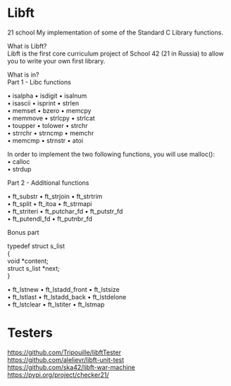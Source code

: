 # Libft
21 school 
My implementation of some of the Standard C Library functions.  
  
What is Libft?  
Libft is the first core curriculum project of School 42 (21 in Russia) to allow you to write your own first library.  
  
What is in?  
Part 1 - Libc functions
  
• isalpha • isdigit • isalnum  
• isascii • isprint • strlen  
• memset • bzero • memcpy  
• memmove • strlcpy • strlcat  
• toupper • tolower • strchr  
• strrchr • strncmp • memchr  
• memcmp • strnstr • atoi  
  
In order to implement the two following functions, you will use malloc():  
• calloc  
• strdup  
    
 Part 2 - Additional functions  
 
 • ft_substr • ft_strjoin • ft_strtrim   
 • ft_split • ft_itoa • ft_strmapi   
 • ft_striteri • ft_putchar_fd • ft_putstr_fd   
 • ft_putendl_fd • ft_putnbr_fd  
    
 Bonus part  
   
 typedef struct s_list  
{  
void *content;  
struct s_list *next;  
}  
  
• ft_lstnew • ft_lstadd_front • ft_lstsize  
• ft_lstlast • ft_lstadd_back • ft_lstdelone  
• ft_lstclear • ft_lstiter • ft_lstmap  
  
# Testers

https://github.com/Tripouille/libftTester  
https://github.com/alelievr/libft-unit-test  
https://github.com/ska42/libft-war-machine  
https://pypi.org/project/checker21/
